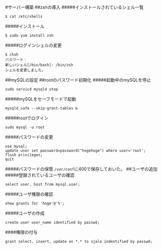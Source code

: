 #サーバー構築
##zshの導入
#####インストールされているシェル一覧
```
$ cat /etc/shells
```
#####インストール
```
$ sudo yum install zsh
```
#####ログインシェルの変更
```
$ chsh
パスワード：
新しいシェル[/bin/bash]: /bin/zsh
シェルを変更しました。
```

##mySQLの設定
##rootのパスワード初期化
#####起動中のmySQLを停止
```
sudo servicd mysqld stop
```
#####mySQLをセーフモードで起動
```
mysqld_safe --skip-grant-tables &
```
#####rootでログイン
```
sudo mysql -u root
```
#####パスワードの変更
```
use mysql;
update user set password=password("hogehoge") where user='root';
flush privileges;
quit
```
#####パスワードの保管
`/var/conf`に400で保存しておいた。
##ユーザの追加
#####登録されているユーザの確認
```
select user, host from mysql.user;
```
#####ユーザ権限の確認
```
show grants for 'hoge'@'%';
```
#####ユーザの作成
```
create user user_name identified by passwd;
```
####権限の付与
```
grant select, insert, update on *.* to sjala indentified by passwd;
```

